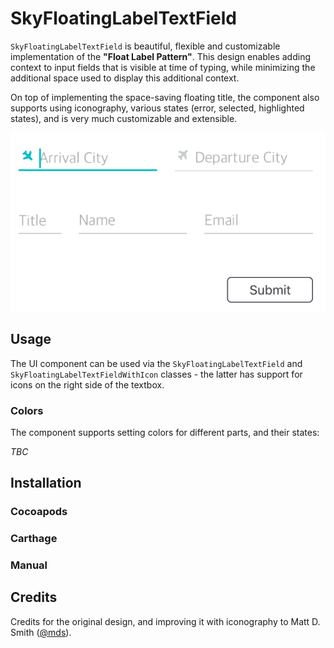 # SkyFloatingLabelTextField

`SkyFloatingLabelTextField` is beautiful, flexible and customizable implementation of the **"Float Label Pattern"**. This design enables adding context to input fields that is visible at time of typing, while minimizing the additional space used to display this additional context.

On top of implementing the space-saving floating title, the component also supports using iconography, various states (error, selected, highlighted states), and is very much customizable and extensible.

![](/SkyFloatingLabelTextField/images/showcase-example.gif)

## Usage

The UI component can be used via the `SkyFloatingLabelTextField` and `SkyFloatingLabelTextFieldWithIcon` classes - the latter has support for icons on the right side of the textbox.

### Colors

The component supports setting colors for different parts, and their states:

*TBC*

## Installation

### Cocoapods

### Carthage

### Manual

## Credits

Credits for the original design, and improving it with iconography to Matt D. Smith ([@mds](https://twitter.com/mds)).
